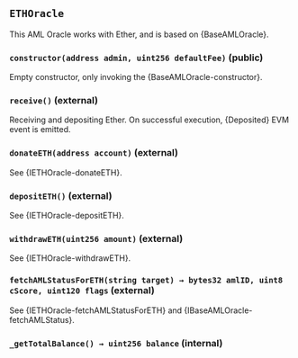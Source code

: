 ## `ETHOracle`



This AML Oracle works with Ether, and is based on {BaseAMLOracle}.


### `constructor(address admin, uint256 defaultFee)` (public)



Empty constructor, only invoking the {BaseAMLOracle-constructor}.

### `receive()` (external)



Receiving and depositing Ether.
On successful execution, {Deposited} EVM event is emitted.

### `donateETH(address account)` (external)



See {IETHOracle-donateETH}.

### `depositETH()` (external)



See {IETHOracle-depositETH}.

### `withdrawETH(uint256 amount)` (external)



See {IETHOracle-withdrawETH}.

### `fetchAMLStatusForETH(string target) → bytes32 amlID, uint8 cScore, uint120 flags` (external)



See {IETHOracle-fetchAMLStatusForETH} and
{IBaseAMLOracle-fetchAMLStatus}.

### `_getTotalBalance() → uint256 balance` (internal)







